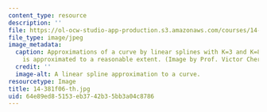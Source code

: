 ```yaml
---
content_type: resource
description: ''
file: https://ol-ocw-studio-app-production.s3.amazonaws.com/courses/14-381-statistical-method-in-economics-fall-2006/64e89ed85153eb3742b35bb3a04c8786_14-381f06-th.jpg
file_type: image/jpeg
image_metadata:
  caption: Approximations of a curve by linear splines with K=3 and K=8. The curve
    is approximated to a reasonable extent. (Image by Prof. Victor Chernozhukov.)
  credit: ''
  image-alt: A linear spline approximation to a curve.
resourcetype: Image
title: 14-381f06-th.jpg
uid: 64e89ed8-5153-eb37-42b3-5bb3a04c8786
---
```

